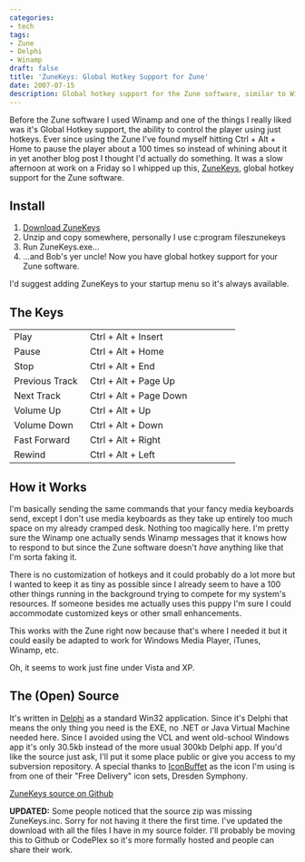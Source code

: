 ```yaml
---
categories:
- tech
tags:
- Zune
- Delphi
- Winamp
draft: false
title: 'ZuneKeys: Global Hotkey Support for Zune'
date: 2007-07-15
description: Global hotkey support for the Zune software, similar to Winamp
---
```


Before the Zune software I used Winamp and one of the things I really liked was it's Global Hotkey support, the ability to control the player using just hotkeys. Ever since using the Zune I've found myself hitting Ctrl + Alt + Home to pause the player about a 100 times so instead of whining about it in yet another blog post I thought I'd actually do something. It was a slow afternoon at work on a Friday so I whipped up this, [ZuneKeys](http://shawnoster.blog.s3.amazonaws.com/downloads/ZuneKeys.zip), global hotkey support for the Zune software.

## Install

1.  [Download ZuneKeys](http://shawnoster.blog.s3.amazonaws.com/downloads/ZuneKeys.zip)
2.  Unzip and copy somewhere, personally I use c:program fileszunekeys
3.  Run ZuneKeys.exe...
4.  ...and Bob's yer uncle! Now you have global hotkey support for your Zune software.  

I'd suggest adding ZuneKeys to your startup menu so it's always available.

## The Keys

  <table style="width: 398px" border="0" cellspacing="0" cellpadding="2"><tbody>     <tr>       <td valign="top" width="120">Play</td>        <td valign="top" width="276">Ctrl + Alt + Insert</td>     </tr>      <tr>       <td valign="top" width="122">Pause</td>        <td valign="top" width="275">Ctrl + Alt + Home</td>     </tr>      <tr>       <td valign="top" width="123">Stop</td>        <td valign="top" width="274">Ctrl + Alt + End</td>     </tr>      <tr>       <td valign="top" width="124">Previous Track</td>        <td valign="top" width="273">Ctrl + Alt + Page Up</td>     </tr>      <tr>       <td valign="top" width="125">Next Track</td>        <td valign="top" width="273">Ctrl + Alt + Page Down</td>     </tr>      <tr>       <td valign="top" width="125">Volume Up</td>        <td valign="top" width="273">Ctrl + Alt + Up</td>     </tr>      <tr>       <td valign="top" width="125">Volume Down</td>        <td valign="top" width="273">Ctrl + Alt + Down</td>     </tr>      <tr>       <td valign="top" width="125">Fast Forward</td>        <td valign="top" width="273">Ctrl + Alt + Right</td>     </tr>      <tr>       <td valign="top" width="125">Rewind</td>        <td valign="top" width="273">Ctrl + Alt + Left</td>     </tr>   </tbody></table>  

## How it Works

I'm basically sending the same commands that your fancy media keyboards send, except I don't use media keyboards as they take up entirely too much space on my already cramped desk. Nothing too magically here. I'm pretty sure the Winamp one actually sends Winamp messages that it knows how to respond to but since the Zune software doesn't *have* anything like that I'm sorta faking it.

There is no customization of hotkeys and it could probably do a lot more but I wanted to keep it as tiny as possible since I already seem to have a 100 other things running in the background trying to compete for my system's resources. If someone besides me actually uses this puppy I'm sure I could accommodate customized keys or other small enhancements.

This works with the Zune right now because that's where I needed it but it could easily be adapted to work for Windows Media Player, iTunes, Winamp, etc.

Oh, it seems to work just fine under Vista and XP.

## The (Open) Source

It's written in [Delphi](http://www.codegear.com/products/delphi/win32) as a standard Win32 application. Since it's Delphi that means the only thing you need is the EXE, no .NET or Java Virtual Machine needed here. Since I avoided using the VCL and went old-school Windows app it's only 30.5kb instead of the more usual 300kb Delphi app. If you'd like the source just ask, I'll put it some place public or give you access to my subversion repository. A special thanks to [IconBuffet](http://www.iconbuffet.com/) as the icon I'm using is from one of their "Free Delivery" icon sets, Dresden Symphony.

[ZuneKeys source on Github](https://github.com/shawnoster/ZuneKeys)

**UPDATED:** Some people noticed that the source zip was missing ZuneKeys.inc. Sorry for not having it there the first time. I've updated the download with all the files I have in my source folder. I'll probably be moving this to Github or CodePlex so it's more formally hosted and people can share their work.